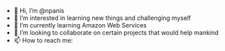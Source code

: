 - 👋 Hi, I’m @npanis
- 👀 I’m interested in learning new things and challenging myself
- 🌱 I’m currently learning Amazon Web Services
- 💞️ I’m looking to collaborate on certain projects that would help mankind
- 📫 How to reach me:

<!---
npanis/npanis is a ✨ special ✨ repository because its `README.md` (this file) appears on your GitHub profile.
You can click the Preview link to take a look at your changes.
--->
